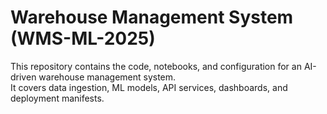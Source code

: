 # Warehouse Management System (WMS-ML-2025)

This repository contains the code, notebooks, and configuration for an AI-driven warehouse management system.  
It covers data ingestion, ML models, API services, dashboards, and deployment manifests.

